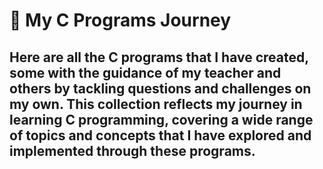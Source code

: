 # 👋 My C Programs Journey # 
## Here are all the C programs that I have created, some with the guidance of my teacher and others by tackling questions and challenges on my own. This collection reflects my journey in learning C programming, covering a wide range of topics and concepts that I have explored and implemented through these programs. ##